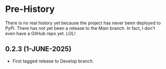 # Pre-History

There is no real history yet because the project has never been deployed to PyPi.
There has not yet been a release to the Main branch.
In fact, I don't even have a GitHub repo yet. LOL!

## 0.2.3 (1-JUNE-2025)

* First tagged release to Develop branch.
